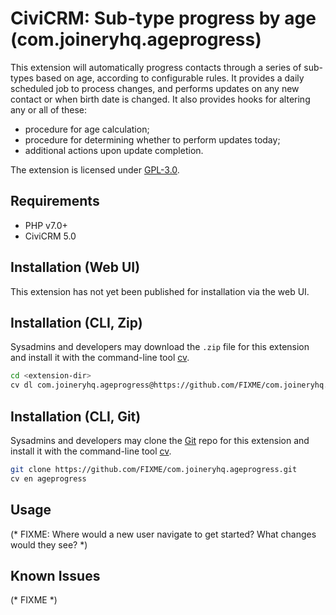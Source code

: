 # CiviCRM: Sub-type progress by age (com.joineryhq.ageprogress)

This extension will automatically progress contacts through a series of sub-types 
based on age, according to configurable rules. It provides a daily scheduled job 
to process changes, and performs updates on any new contact or when birth date 
is changed. It also provides hooks for altering any or all of these:
* procedure for age calculation;
* procedure for determining whether to perform updates today;
* additional actions upon update completion.

The extension is licensed under [GPL-3.0](LICENSE.txt).

## Requirements

* PHP v7.0+
* CiviCRM 5.0

## Installation (Web UI)

This extension has not yet been published for installation via the web UI.

## Installation (CLI, Zip)

Sysadmins and developers may download the `.zip` file for this extension and
install it with the command-line tool [cv](https://github.com/civicrm/cv).

```bash
cd <extension-dir>
cv dl com.joineryhq.ageprogress@https://github.com/FIXME/com.joineryhq.ageprogress/archive/master.zip
```

## Installation (CLI, Git)

Sysadmins and developers may clone the [Git](https://en.wikipedia.org/wiki/Git) repo for this extension and
install it with the command-line tool [cv](https://github.com/civicrm/cv).

```bash
git clone https://github.com/FIXME/com.joineryhq.ageprogress.git
cv en ageprogress
```

## Usage

(* FIXME: Where would a new user navigate to get started? What changes would they see? *)

## Known Issues

(* FIXME *)
